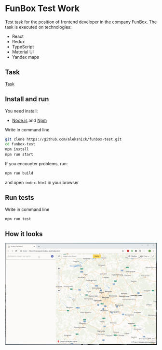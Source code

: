 # FunBox Test Work

Test task for the position of frontend developer in the company FunBox.
The task is executed on technologies:

- React
- Redux
- TypeScript
- Material UI
- Yandex maps

## Task

[Task](materials/task.pdf)

## Install and run

You need install:

- [Node.js](https://nodejs.org) and [Npm](https://www.npmjs.com/)

Write in command line

```bash
git clone https://github.com/aleksnick/funbox-test.git
cd funbox-test
npm install
npm run start
```

If you encounter problems, run:

```bash
npm run build
```

and open `index.html` in your browser

## Run tests

Write in command line

```bash
npm run test
```

## How it looks

![Screen Main](materials/funbox.gif)
